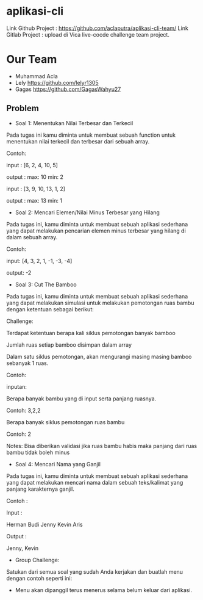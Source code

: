 # aplikasi-cli

Link Github Project : https://github.com/aclaputra/aplikasi-cli-team/
Link Gitlab Project : upload di Vica live-cocde challenge team project.

# Our Team
- Muhammad Acla
- Lely https://github.com/lelyr1305
- Gagas https://github.com/GagasWahyu27

## Problem
- Soal 1: Menentukan Nilai Terbesar dan Terkecil

Pada tugas ini kamu diminta untuk membuat sebuah function untuk menentukan nilai terkecil dan terbesar dari sebuah array.

Contoh:

input :  [6, 2, 4, 10, 5]

output : max: 10 min: 2

input :  [3, 9, 10, 13, 1, 2]

output : max: 13 min: 1

- Soal 2: Mencari Elemen/Nilai Minus Terbesar yang Hilang

Pada tugas ini, kamu diminta untuk membuat sebuah aplikasi sederhana yang dapat melakukan pencarian elemen minus terbesar yang hilang di dalam sebuah array.

Contoh:

input: [4, 3, 2, 1, -1, -3, -4]

output: -2

- Soal 3: Cut The Bamboo

Pada tugas ini, kamu diminta untuk membuat sebuah aplikasi sederhana yang dapat melakukan simulasi untuk melakukan pemotongan ruas bambu dengan ketentuan sebagai berikut:

Challenge:

Terdapat ketentuan berapa kali siklus pemotongan banyak bamboo

Jumlah ruas setiap bamboo disimpan dalam array

Dalam satu siklus pemotongan, akan mengurangi masing masing bamboo sebanyak 1 ruas.


Contoh:

inputan:

Berapa banyak bambu yang di input serta panjang ruasnya.

Contoh: 3,2,2

Berapa banyak siklus pemotongan ruas bambu

Contoh: 2

Notes: Bisa diberikan validasi jika ruas bambu habis maka panjang dari ruas bambu tidak boleh minus

- Soal 4: Mencari Nama yang Ganjil

Pada tugas ini, kamu diminta untuk membuat sebuah aplikasi sederhana yang dapat melakukan mencari nama dalam sebuah teks/kalimat yang panjang karakternya ganjil.

Contoh :

Input :

Herman Budi Jenny Kevin Aris

Output :

Jenny, Kevin

- Group Challenge:

Satukan dari semua soal yang sudah Anda kerjakan dan buatlah menu dengan contoh seperti ini:

- Menu akan dipanggil terus menerus selama belum keluar dari aplikasi.
